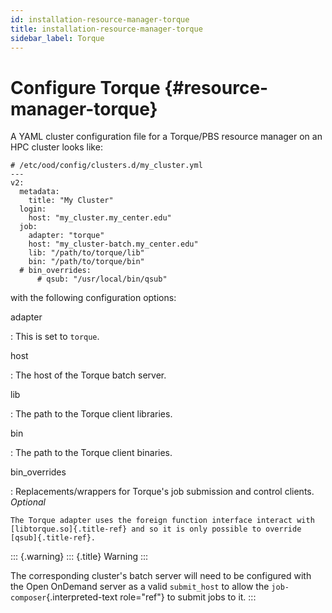 ```yaml
---
id: installation-resource-manager-torque
title: installation-resource-manager-torque
sidebar_label: Torque
---
```

Configure Torque {#resource-manager-torque}
================

A YAML cluster configuration file for a Torque/PBS resource manager on
an HPC cluster looks like:

``` {.yaml}
# /etc/ood/config/clusters.d/my_cluster.yml
---
v2:
  metadata:
    title: "My Cluster"
  login:
    host: "my_cluster.my_center.edu"
  job:
    adapter: "torque"
    host: "my_cluster-batch.my_center.edu"
    lib: "/path/to/torque/lib"
    bin: "/path/to/torque/bin"
  # bin_overrides:
      # qsub: "/usr/local/bin/qsub"
```

with the following configuration options:

adapter

:   This is set to `torque`.

host

:   The host of the Torque batch server.

lib

:   The path to the Torque client libraries.

bin

:   The path to the Torque client binaries.

bin\_overrides

:   Replacements/wrappers for Torque\'s job submission and control
    clients. *Optional*

    The Torque adapter uses the foreign function interface interact with
    [libtorque.so]{.title-ref} and so it is only possible to override
    [qsub]{.title-ref}.

::: {.warning}
::: {.title}
Warning
:::

The corresponding cluster\'s batch server will need to be configured
with the Open OnDemand server as a valid `submit_host` to allow the
`job-composer`{.interpreted-text role="ref"} to submit jobs to it.
:::
